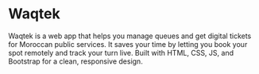 # Waqtek
Waqtek is a web app that helps you manage queues and get digital tickets for Moroccan public services. It saves your time by letting you book your spot remotely and track your turn live. Built with HTML, CSS, JS, and Bootstrap for a clean, responsive design.
